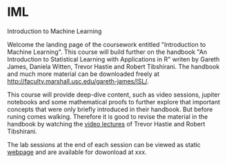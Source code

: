 # IML
Introduction to Machine Learning

Welcome the landing page of the coursework entitled "Introduction to Machine Learning". This course will build further on the handbook "An Introduction to Statistical Learning with Applications in R" writen by Gareth James, Daniela Witten, Trevor Hastie and Robert Tibshirani. The handbook and much more material can be downloaded freely at http://faculty.marshall.usc.edu/gareth-james/ISL/.

This course will provide deep-dive content, such as video sessions, jupiter notebooks and some mathematical proofs to further explore that important concepts that were only briefly introduced in their handbook. But before runing comes walking. Therefore it is good to revise the material in the handbook by watching the [video lectures](MOOC) of Trevor Hastie and Robert Tibshirani. 

The lab sessions at the end of each session can be viewed as static [webpage](JUPYTER) and are available for dowonload at xxx.



